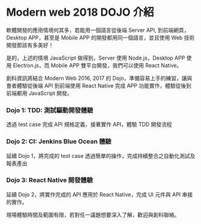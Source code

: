 # Modern web 2018 DOJO 介紹

軟體開發的應用情境何其多，若能用一個語言從後端 Server API, 到前端網頁，Desktop APP，甚至是 Mobile APP 的開發都用同一個語言，並且使用 Web 技術開發那該有多美好！

是的，上述的情境 JavaScript 做得到，Server 使用 Node.js，Desktop APP 使用 Electron.js，而 Mobile APP 雙平台開發，我們可以使用 React Native。

創科資訊將結合 Modern Web 2016, 2017 的 Dojo，準備容易上手的練習，讓與會者體驗從後端 API 到前端使用 React Native 完成 APP 功能實作，體驗從後到前端都用 JavaScript 開發。


### Dojo 1: TDD: 測試驅動開發體驗

透過 test case 完成 API 規格定義，接著實作 API，體驗 TDD 開發流程

### Dojo 2: CI: Jenkins Blue Ocean 體驗

延續 Dojo 1，將完成的 test case 透過簡單的操作，完成持續整合之自動化測試及報表產出

### Dojo 3: React Native 開發體驗

延續 Dojo 2，將實作完成的 API 應用於 React Native，完成 UI 元件與 API 串接的實作。

現場體驗時間及範圍有限，若對任一議題想要深入了解，歡迎與創科聯絡。
